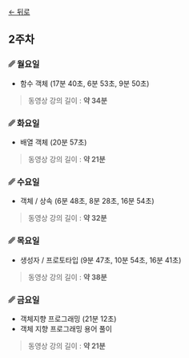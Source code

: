 [← 뒤로](./README.md)

## 2주차


### ␥ 월요일

- 함수 객체 (17분 40초, 6분 53초, 9분 50초)

> 동영상 강의 길이 : <b>약 34분</b>



### ␥ 화요일

- 배열 객체 (20분 57초)

> 동영상 강의 길이 : <b>약 21분</b>



### ␥ 수요일

- 객체 / 상속 (6분 48초, 8분 28초, 16분 54초)

> 동영상 강의 길이 : <b>약 32분</b>



### ␥ 목요일

- 생성자 / 프로토타입 (9분 47초, 10분 54초, 16분 41초)

> 동영상 강의 길이 : <b>약 38분</b>



### ␥ 금요일

- 객체지향 프로그래밍 (21분 12초)
- 객체 지향 프로그래밍 용어 풀이

> 동영상 강의 길이 : <b>약 21분</b>